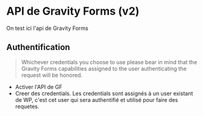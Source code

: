 # API de Gravity Forms (v2)

On test ici l'api de Gravity Forms

## Authentification

>Whichever credentials you choose to use please bear in mind that the Gravity Forms capabilities assigned to the user authenticating the request will be honored.

- Activer l'API de GF
- Creer des credentials. Les credentials sont assignés à un user existant de WP, c'est cet user qui sera authentifié et utilisé pour faire des requetes.

